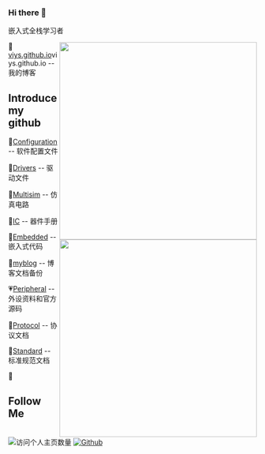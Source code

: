 ### Hi there 👋

嵌入式全栈学习者

<a href="https://github.com/viys">
  <img align="right" width="400" src="https://github-readme-stats.vercel.app/api?username=viys&include_all_commits=true&bg_color=30,e96443,904e95&title_color=fff&text_color=fff&icon_color=fff&show_icons=true&hide=contribs" />
</a>





<a>
<img align="right" width="400" src="https://github-readme-stats.vercel.app/api/top-langs/?username=viys&theme=vue" />
</a>



💙[viys.github.io](viys.github.io)viys.github.io -- 我的博客

## Introduce my github

💚[Configuration](https://github.com/viys/Configuration) -- 软件配置文件

🤎[Drivers](https://github.com/viys/Drivers) -- 驱动文件

🧡[Multisim](https://github.com/viys/Multisim) -- 仿真电路

💙[IC](https://github.com/viys/IC) -- 器件手册

💖[Embedded](https://github.com/viys/Embedded) -- 嵌入式代码

💛[myblog](https://github.com/viys/myblog) -- 博客文档备份

💗[Peripheral](https://github.com/viys/Peripheral) -- 外设资料和官方源码

💚[Protocol](https://github.com/viys/Protocol) -- 协议文档

💜[Standard](https://github.com/viys/Standard) -- 标准规范文档

🤎

## Follow Me
![访问个人主页数量](https://komarev.com/ghpvc/?username=viys&color=green)
[![Github](https://img.shields.io/github/followers/viys?label=Github&style=social)](https://github.com/viys)

<!--
**viys/viys** is a ✨ _special_ ✨ repository because its `README.md` (this file) appears on your GitHub profile.

Here are some ideas to get you started:

- 🔭 I’m currently working on ...
- 🌱 I’m currently learning ...
- 👯 I’m looking to collaborate on ...
- 🤔 I’m looking for help with ...
- 💬 Ask me about ...
- 📫 How to reach me: ...
- 😄 Pronouns: ...
- ⚡ Fun fact: ...
-->
